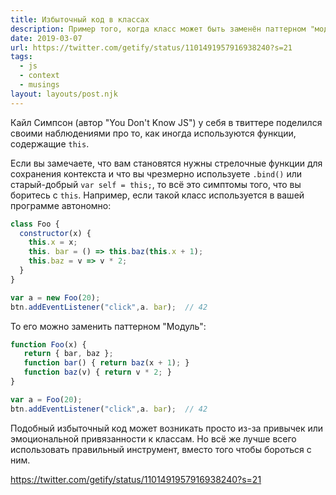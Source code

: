 ```yaml
---
title: Избыточный код в классах
description: Пример того, когда класс может быть заменён паттерном "модуль"
date: 2019-03-07
url: https://twitter.com/getify/status/1101491957916938240?s=21
tags:
  - js
  - context
  - musings
layout: layouts/post.njk
---
```

Кайл Симпсон (автор "You Don't Know JS") у себя в твиттере поделился своими наблюдениями про то, как иногда используются функции, содержащие `this`.

Если вы замечаете, что вам становятся нужны стрелочные функции для сохранения контекста и что вы чрезмерно используете `.bind()` или старый-добрый `var self = this;`, то всё это симптомы того, что вы боритесь с `this`. Например, если такой класс используется в вашей программе автономно:

```js
class Foo {
  constructor(x) {
    this.x = x;
    this. bar = () => this.baz(this.x + 1);
    this.baz = v => v * 2;
  }
}

var a = new Foo(20);
btn.addEventListener("click",a. bar);  // 42
```

То его можно заменить паттерном "Модуль":
```js
function Foo(x) {
   return { bar, baz };
   function bar() { return baz(x + 1); }
   function baz(v) { return v * 2; }
}

var a = Foo(20);
btn.addEventListener("click",a. bar);  // 42
```

Подобный избыточный код может возникать просто из-за привычек или эмоциональной привязанности к классам. Но всё же лучше всего использовать правильный инструмент, вместо того чтобы бороться с ним.

https://twitter.com/getify/status/1101491957916938240?s=21 
